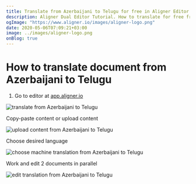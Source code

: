 ```yaml
---
title: Translate from Azerbaijani to Telugu for free in Aligner Editor
description: Aligner Dual Editor Tutorial. How to translate for free from Azerbaijani to Telugu. Aligner is multilingual document management platform. 
ogImage: "https://www.aligner.io/images/aligner-logo.png"
date: 2020-05-06T07:09:21+03:00
image: ../images/aligner-logo.png
onBlog: true
---
```


# How to translate document from Azerbaijani to Telugu

1. Go to editor at [app.aligner.io](https://app.aligner.io "Aligner App web page")

![translate from Azerbaijani to Telugu](../aligner-blank-editor.png "translate from Azerbaijani to Telugu")

Copy-paste content or upload content

![upload content from Azerbaijani to Telugu](../aligner-uploaded-document.png "upload content from Azerbaijani to Telugu")

Choose desired language

![choose machine translation from Azerbaijani to Telugu](../aligner-language-dropdown.png "choose machine translation from Azerbaijani to Telugu")

Work and edit 2 documents in parallel

![edit translation from Azerbaijani to Telugu](../aligner-double-sitded-editor.png "edit translation from Azerbaijani to Telugu")

